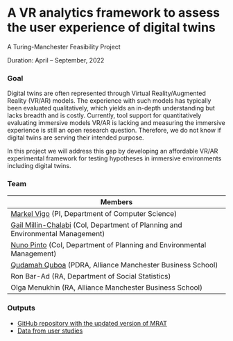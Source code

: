 # A VR analytics framework to assess the user experience of digital twins
A Turing-Manchester Feasibility Project 

Duration: April – September, 2022

### Goal
Digital twins are often represented through Virtual Reality/Augmented Reality (VR/AR) models. The experience with such models has typically been evaluated qualitatively, which yields an in-depth understanding but lacks breadth and is costly. Currently, tool support for quantitatively evaluating immersive models VR/AR is lacking and measuring the immersive experience is still an open research question. Therefore, we do not know if digital twins are serving their intended purpose.  

In this project we will address this gap by developing an affordable VR/AR experimental framework for testing hypotheses in immersive environments including digital twins.  

### Team

| Members|
|---|
| [Markel Vigo](https://www.research.manchester.ac.uk/portal/en/researchers/markel-vigo(8090d0ba-4cad-4d6d-a995-60faec0b6413).html) (PI, Department of Computer Science) |
| [Gail Millin-Chalabi](https://www.research.manchester.ac.uk/portal/en/researchers/gail-millinchalabi(998a0f13-038e-4a20-b726-9c78c72c332d)/projects.html) (CoI, Department of Planning and Environmental Management) | 
| [Nuno Pinto](https://www.research.manchester.ac.uk/portal/nuno.pinto.html) (CoI, Department of Planning and Environmental Management) |
| [Qudamah Quboa](https://www.research.manchester.ac.uk/portal/qudamah.quboa.html) (PDRA, Alliance Manchester Business School) | 
| Ron Bar-Ad (RA, Department of Social Statistics) |
| Olga Menukhin (RA, Alliance Manchester Business School) |

### Outputs
* [GitHub repository with the updated version of MRAT](https://github.com/VR-analytics/mrat-reloaded)
* [Data from user studies](https://figshare.manchester.ac.uk/account/home#/projects/151566)
